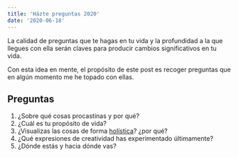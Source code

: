 ```yaml
---
title: 'Házte preguntas 2020'
date: '2020-06-18'
---
```


La calidad de preguntas que te hagas en tu vida y la profundidad a la que llegues con ella serán claves para producir cambios significativos en tu vida. 

Con esta idea en mente, el propósito de este post es recoger preguntas que en algún momento me he topado con ellas. 



## Preguntas

1. ¿Sobre qué cosas procastinas y por qué? 
2. ¿Cuál es tu propósito de vida?
3. ¿Visualizas las cosas de forma [holística](https://es.wikipedia.org/wiki/Holismo)? ¿por qué?
4. ¿Qué expresiones de creatividad has experimentado últimamente?
5. ¿Dónde estás y hacia dónde vas?

